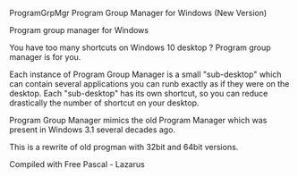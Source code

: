 ProgramGrpMgr
Program Group Manager for Windows (New Version)



Program group manager for Windows

You have too many shortcuts on Windows 10 desktop ? Program group manager is for you.

Each instance of Program Group Manager is a small "sub-desktop" which can contain several applications you can runb exactly as if they were on the desktop. Each "sub-desktop" has its own shortcut, so you can reduce drastically the number of shortcut on your desktop.

Program Group Manager mimics the old Program Manager which was present in Windows 3.1 several decades ago.

This is a rewrite of old progman with 32bit and 64bit versions.

Compiled with Free Pascal - Lazarus
